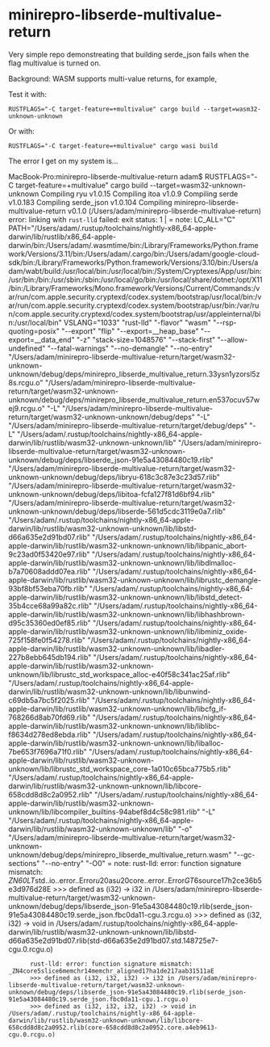 # minirepro-libserde-multivalue-return

Very simple repo demonstreating that building serde_json fails when the flag multivalue is turned on.

Background: WASM supports multi-value returns, for example, 

Test it with:

    RUSTFLAGS="-C target-feature=+multivalue" cargo build --target=wasm32-unknown-unknown

Or with:

    RUSTFLAGS="-C target-feature=+multivalue" cargo wasi build

The error I get on my system is...

MacBook-Pro:minirepro-libserde-multivalue-return adam$ RUSTFLAGS="-C target-feature=+multivalue" cargo build --target=wasm32-unknown-unknown
   Compiling ryu v1.0.15
   Compiling itoa v1.0.9
   Compiling serde v1.0.183
   Compiling serde_json v1.0.104
   Compiling minirepro-libserde-multivalue-return v0.1.0 (/Users/adam/minirepro-libserde-multivalue-return)
error: linking with `rust-lld` failed: exit status: 1
  |
  = note: LC_ALL="C" PATH="/Users/adam/.rustup/toolchains/nightly-x86_64-apple-darwin/lib/rustlib/x86_64-apple-darwin/bin:/Users/adam/.wasmtime/bin:/Library/Frameworks/Python.framework/Versions/3.11/bin:/Users/adam/.cargo/bin:/Users/adam/google-cloud-sdk/bin:/Library/Frameworks/Python.framework/Versions/3.10/bin:/Users/adam/wabt/build:/usr/local/bin:/usr/local/bin:/System/Cryptexes/App/usr/bin:/usr/bin:/bin:/usr/sbin:/sbin:/usr/local/go/bin:/usr/local/share/dotnet:/opt/X11/bin:/Library/Frameworks/Mono.framework/Versions/Current/Commands:/var/run/com.apple.security.cryptexd/codex.system/bootstrap/usr/local/bin:/var/run/com.apple.security.cryptexd/codex.system/bootstrap/usr/bin:/var/run/com.apple.security.cryptexd/codex.system/bootstrap/usr/appleinternal/bin:/usr/local/bin" VSLANG="1033" "rust-lld" "-flavor" "wasm" "--rsp-quoting=posix" "--export" "flip" "--export=__heap_base" "--export=__data_end" "-z" "stack-size=1048576" "--stack-first" "--allow-undefined" "--fatal-warnings" "--no-demangle" "--no-entry" "/Users/adam/minirepro-libserde-multivalue-return/target/wasm32-unknown-unknown/debug/deps/minirepro_libserde_multivalue_return.33ysn1yzorsl5z8s.rcgu.o" "/Users/adam/minirepro-libserde-multivalue-return/target/wasm32-unknown-unknown/debug/deps/minirepro_libserde_multivalue_return.en537ocuv57wej9.rcgu.o" "-L" "/Users/adam/minirepro-libserde-multivalue-return/target/wasm32-unknown-unknown/debug/deps" "-L" "/Users/adam/minirepro-libserde-multivalue-return/target/debug/deps" "-L" "/Users/adam/.rustup/toolchains/nightly-x86_64-apple-darwin/lib/rustlib/wasm32-unknown-unknown/lib" "/Users/adam/minirepro-libserde-multivalue-return/target/wasm32-unknown-unknown/debug/deps/libserde_json-91e5a43084480c19.rlib" "/Users/adam/minirepro-libserde-multivalue-return/target/wasm32-unknown-unknown/debug/deps/libryu-618c3c87e3c23d57.rlib" "/Users/adam/minirepro-libserde-multivalue-return/target/wasm32-unknown-unknown/debug/deps/libitoa-fcfa127f81d6bf94.rlib" "/Users/adam/minirepro-libserde-multivalue-return/target/wasm32-unknown-unknown/debug/deps/libserde-561d5cdc3119e0a7.rlib" "/Users/adam/.rustup/toolchains/nightly-x86_64-apple-darwin/lib/rustlib/wasm32-unknown-unknown/lib/libstd-d66a635e2d91bd07.rlib" "/Users/adam/.rustup/toolchains/nightly-x86_64-apple-darwin/lib/rustlib/wasm32-unknown-unknown/lib/libpanic_abort-9c23ad0f53420e97.rlib" "/Users/adam/.rustup/toolchains/nightly-x86_64-apple-darwin/lib/rustlib/wasm32-unknown-unknown/lib/libdlmalloc-b7a70608addd07ea.rlib" "/Users/adam/.rustup/toolchains/nightly-x86_64-apple-darwin/lib/rustlib/wasm32-unknown-unknown/lib/librustc_demangle-93bf8bf53eba70fb.rlib" "/Users/adam/.rustup/toolchains/nightly-x86_64-apple-darwin/lib/rustlib/wasm32-unknown-unknown/lib/libstd_detect-35b4cce68a99a82c.rlib" "/Users/adam/.rustup/toolchains/nightly-x86_64-apple-darwin/lib/rustlib/wasm32-unknown-unknown/lib/libhashbrown-d95c35360ed0ef85.rlib" "/Users/adam/.rustup/toolchains/nightly-x86_64-apple-darwin/lib/rustlib/wasm32-unknown-unknown/lib/libminiz_oxide-725f158fe0f54278.rlib" "/Users/adam/.rustup/toolchains/nightly-x86_64-apple-darwin/lib/rustlib/wasm32-unknown-unknown/lib/libadler-227b8ebb645db194.rlib" "/Users/adam/.rustup/toolchains/nightly-x86_64-apple-darwin/lib/rustlib/wasm32-unknown-unknown/lib/librustc_std_workspace_alloc-e40f58c341ac25af.rlib" "/Users/adam/.rustup/toolchains/nightly-x86_64-apple-darwin/lib/rustlib/wasm32-unknown-unknown/lib/libunwind-c69db5a7bc5f2025.rlib" "/Users/adam/.rustup/toolchains/nightly-x86_64-apple-darwin/lib/rustlib/wasm32-unknown-unknown/lib/libcfg_if-768266d8ab70fd69.rlib" "/Users/adam/.rustup/toolchains/nightly-x86_64-apple-darwin/lib/rustlib/wasm32-unknown-unknown/lib/liblibc-f8634d278ed8ebda.rlib" "/Users/adam/.rustup/toolchains/nightly-x86_64-apple-darwin/lib/rustlib/wasm32-unknown-unknown/lib/liballoc-7be653f7696a71f0.rlib" "/Users/adam/.rustup/toolchains/nightly-x86_64-apple-darwin/lib/rustlib/wasm32-unknown-unknown/lib/librustc_std_workspace_core-1a010c65bca775b5.rlib" "/Users/adam/.rustup/toolchains/nightly-x86_64-apple-darwin/lib/rustlib/wasm32-unknown-unknown/lib/libcore-658cdd8d8c2a0952.rlib" "/Users/adam/.rustup/toolchains/nightly-x86_64-apple-darwin/lib/rustlib/wasm32-unknown-unknown/lib/libcompiler_builtins-94abef8d4c58c981.rlib" "-L" "/Users/adam/.rustup/toolchains/nightly-x86_64-apple-darwin/lib/rustlib/wasm32-unknown-unknown/lib" "-o" "/Users/adam/minirepro-libserde-multivalue-return/target/wasm32-unknown-unknown/debug/deps/minirepro_libserde_multivalue_return.wasm" "--gc-sections" "--no-entry" "-O0"
  = note: rust-lld: error: function signature mismatch: _ZN60_$LT$std..io..error..Error$u20$as$u20$core..error..Error$GT$6source17h2ce36b5e3d976d28E
          >>> defined as (i32) -> i32 in /Users/adam/minirepro-libserde-multivalue-return/target/wasm32-unknown-unknown/debug/deps/libserde_json-91e5a43084480c19.rlib(serde_json-91e5a43084480c19.serde_json.fbc0da11-cgu.3.rcgu.o)
          >>> defined as (i32, i32) -> void in /Users/adam/.rustup/toolchains/nightly-x86_64-apple-darwin/lib/rustlib/wasm32-unknown-unknown/lib/libstd-d66a635e2d91bd07.rlib(std-d66a635e2d91bd07.std.148725e7-cgu.0.rcgu.o)
          
          rust-lld: error: function signature mismatch: _ZN4core5slice6memchr14memchr_aligned17ha1de217aab31511aE
          >>> defined as (i32, i32, i32) -> i32 in /Users/adam/minirepro-libserde-multivalue-return/target/wasm32-unknown-unknown/debug/deps/libserde_json-91e5a43084480c19.rlib(serde_json-91e5a43084480c19.serde_json.fbc0da11-cgu.1.rcgu.o)
          >>> defined as (i32, i32, i32, i32) -> void in /Users/adam/.rustup/toolchains/nightly-x86_64-apple-darwin/lib/rustlib/wasm32-unknown-unknown/lib/libcore-658cdd8d8c2a0952.rlib(core-658cdd8d8c2a0952.core.a4eb9613-cgu.0.rcgu.o)
        

